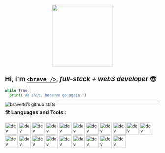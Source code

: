 <div id="header" align="center">
  <img src="https://media1.giphy.com/media/X43G5mWHLs8Imkv9Aa/giphy.gif?cid=ecf05e47k5yjvr6zwlcq90p8zw7324w4yz28p6x9s81qra58&rid=giphy.gif&ct=ts" width="200"/>
</div>

## **Hi, i'm** [`<brave />`](https://t.me/bravecode), _full-stack + web3 developer_ :sunglasses:

```python
while True:
  print('Ah shit, here we go again.')
```

<img align="left" alt="braveltd's github stats" src="https://github-readme-stats-gamma-pink-33.vercel.app//api?username=braveltd&show_icons=true&hide_border=true&theme=great-gatsby" />

---

### :hammer_and_wrench: Languages and Tools :

[telegram]: https://t.me/bravecode

<div>
    <img src="https://cdn.jsdelivr.net/gh/devicons/devicon@latest/icons/python/python-plain.svg" alt="dev icon" width="40" height="40" />
    <img src="https://cdn.jsdelivr.net/gh/devicons/devicon@latest/icons/javascript/javascript-plain.svg" alt="dev icon" width="40" height="40" />
    <img src="https://cdn.jsdelivr.net/gh/devicons/devicon@latest/icons/react/react-original.svg" alt="dev icon" width="40" height="40" />
    <img src="https://cdn.jsdelivr.net/gh/devicons/devicon@latest/icons/nextjs/nextjs-plain.svg" alt="dev icon" width="40" height="40" />
    <img src="https://cdn.jsdelivr.net/gh/devicons/devicon@latest/icons/prisma/prisma-original.svg" alt="dev icon" width="40" height="40" />
    <img src="https://cdn.jsdelivr.net/gh/devicons/devicon@latest/icons/vercel/vercel-original.svg" alt="dev icon" width="40" height="40" />
    <img src="https://cdn.jsdelivr.net/gh/devicons/devicon@latest/icons/nodejs/nodejs-plain.svg" alt="dev icon" width="40" height="40" />
    <img src="https://cdn.jsdelivr.net/gh/devicons/devicon@latest/icons/git/github-plain.svg" alt="dev icon" width="40" height="40" /> 
    <img src="https://cdn.jsdelivr.net/gh/devicons/devicon@latest/icons/postgresql/postgresql-plain.svg" alt="dev icon" width="40" height="40" />
    <img src="https://cdn.jsdelivr.net/gh/devicons/devicon@latest/icons/mysql/mysql-original.svg" alt="dev icon" width="40" height="40" /> 
    <img src="https://cdn.jsdelivr.net/gh/devicons/devicon@latest/icons/sqlite/sqlite-original.svg" alt="dev icon" width="40" height="40" /> 
    <img src="https://cdn.jsdelivr.net/gh/devicons/devicon@latest/icons/redis/redis-plain.svg" alt="dev icon" width="40" height="40" />
    <img src="https://cdn.jsdelivr.net/gh/devicons/devicon@latest/icons/neovim/neovim-plain.svg" alt="dev icon" width="40" height="40" /> 
    <img src="https://cdn.jsdelivr.net/gh/devicons/devicon@latest/icons/figma/figma-plain.svg" alt="dev icon" width="40" height="40" />
    <img src="https://cdn.jsdelivr.net/gh/devicons/devicon@latest/icons/bash/bash-plain.svg" alt="dev icon" width="40" height="40" />
    <img src="https://cdn.jsdelivr.net/gh/devicons/devicon@latest/icons/css3/css3-plain.svg" alt="dev icon" width="40" height="40" />
    <img src="https://cdn.jsdelivr.net/gh/devicons/devicon@latest/icons/sass/sass-original.svg" alt="dev icon" width="40" height="40" />
    <img src="https://cdn.jsdelivr.net/gh/devicons/devicon@latest/icons/tailwindcss/tailwindcss-original.svg" alt="dev icon" width="40" height="40" />
    <img src="https://cdn.jsdelivr.net/gh/devicons/devicon@latest/icons/fastapi/fastapi-original.svg" alt="dev icon" width="40" height="40" />
    <img src="https://cdn.jsdelivr.net/gh/devicons/devicon@latest/icons/django/django-plain.svg" alt="dev icon" width="40" height="40" />
</div>
